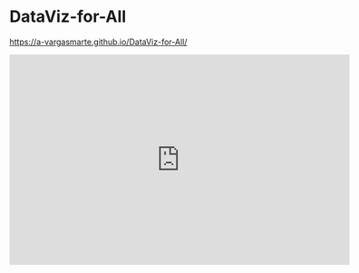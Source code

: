 # DataViz-for-All
https://a-vargasmarte.github.io/DataViz-for-All/
<iframe width="600" height="371" seamless frameborder="0" scrolling="no" src="https://docs.google.com/spreadsheets/d/1L6jQUAWG3tt6nS8otla1jobhgzSA9P9akHDeFrgH_RI/pubchart?oid=1393909436&amp;format=interactive"></iframe>
